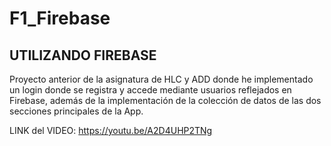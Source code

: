 # F1_Firebase
## UTILIZANDO FIREBASE
Proyecto anterior de la asignatura de HLC y ADD donde he implementado un login donde se registra y accede mediante usuarios reflejados en Firebase, además de la implementación de la colección de datos de las dos secciones principales de la App.

LINK del VIDEO: https://youtu.be/A2D4UHP2TNg
